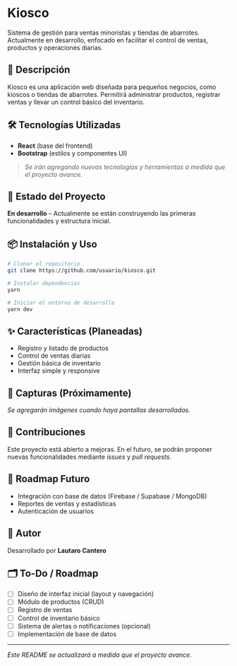 # Kiosco

Sistema de gestión para ventas minoristas y tiendas de abarrotes. Actualmente en desarrollo, enfocado en facilitar el control de ventas, productos y operaciones diarias.

## 📝 Descripción

Kiosco es una aplicación web diseñada para pequeños negocios, como kioscos o tiendas de abarrotes. Permitirá administrar productos, registrar ventas y llevar un control básico del inventario.

## 🛠️ Tecnologías Utilizadas

- **React** (base del frontend)
- **Bootstrap** (estilos y componentes UI)

> _Se irán agregando nuevas tecnologías y herramientas a medida que el proyecto avance._

## 🚧 Estado del Proyecto

**En desarrollo** – Actualmente se están construyendo las primeras funcionalidades y estructura inicial.

## 📦 Instalación y Uso

```bash
# Clonar el repositorio
git clone https://github.com/usuario/kiosco.git

# Instalar dependencias
yarn

# Iniciar el entorno de desarrollo
yarn dev
```

## ✨ Características (Planeadas)

- Registro y listado de productos
- Control de ventas diarias
- Gestión básica de inventario
- Interfaz simple y responsive

## 📸 Capturas (Próximamente)

_Se agregarán imágenes cuando haya pantallas desarrolladas._

## 🤝 Contribuciones

Este proyecto está abierto a mejoras. En el futuro, se podrán proponer nuevas funcionalidades mediante _issues_ y _pull requests_.

## 📅 Roadmap Futuro

- Integración con base de datos (Firebase / Supabase / MongoDB)
- Reportes de ventas y estadísticas
- Autenticación de usuarios

## 👤 Autor

Desarrollado por **Lautaro Cantero**

## 🗂️ To-Do / Roadmap

- [ ] Diseño de interfaz inicial (layout y navegación)
- [ ] Módulo de productos (CRUD)
- [ ] Registro de ventas
- [ ] Control de inventario básico
- [ ] Sistema de alertas o notificaciones (opcional)
- [ ] Implementación de base de datos

---

_Este README se actualizará a medida que el proyecto avance._
